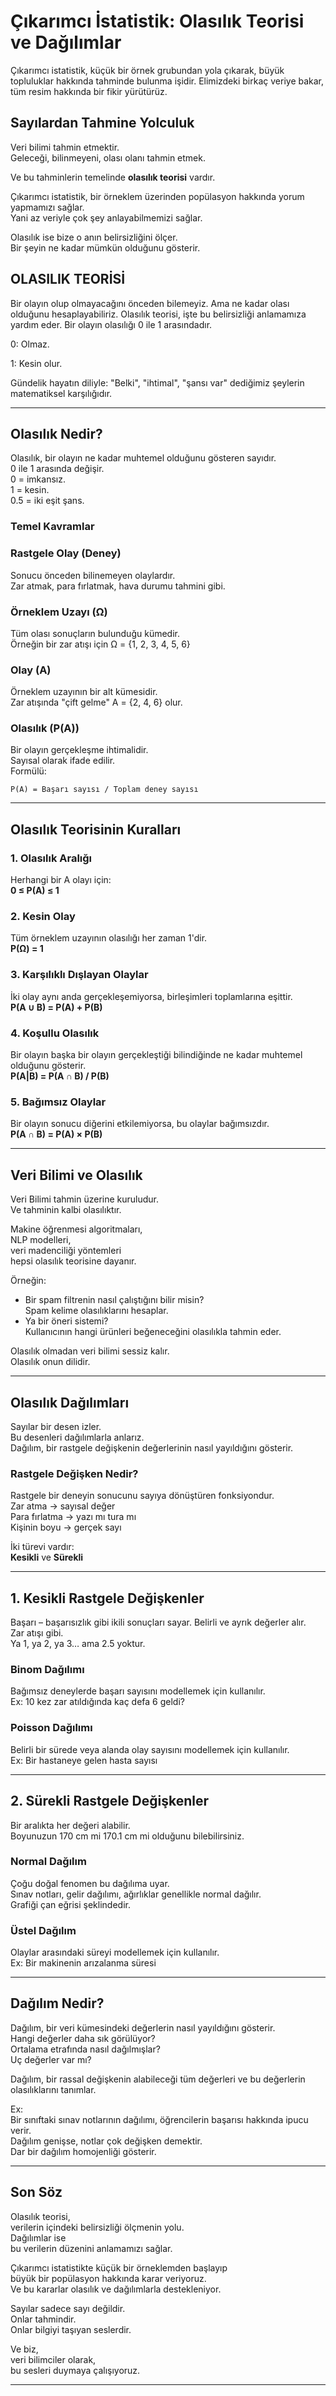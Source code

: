 # Çıkarımcı İstatistik: Olasılık Teorisi ve Dağılımlar

Çıkarımcı istatistik, küçük bir örnek grubundan yola çıkarak, büyük topluluklar hakkında tahminde bulunma işidir. Elimizdeki birkaç veriye bakar, tüm resim hakkında bir fikir yürütürüz.

## Sayılardan Tahmine Yolculuk

Veri bilimi tahmin etmektir.  
Geleceği, bilinmeyeni, olası olanı tahmin etmek.  

Ve bu tahminlerin temelinde **olasılık teorisi** vardır.

Çıkarımcı istatistik, bir örneklem üzerinden popülasyon hakkında yorum yapmamızı sağlar.  
Yani az veriyle çok şey anlayabilmemizi sağlar.

Olasılık ise bize o anın belirsizliğini ölçer.  
Bir şeyin ne kadar mümkün olduğunu gösterir.

## OLASILIK TEORİSİ
Bir olayın olup olmayacağını önceden bilemeyiz. Ama ne kadar olası olduğunu hesaplayabiliriz. Olasılık teorisi, işte bu belirsizliği anlamamıza yardım eder.
Bir olayın olasılığı 0 ile 1 arasındadır.

0: Olmaz.

1: Kesin olur.

Gündelik hayatın diliyle: "Belki", "ihtimal", "şansı var" dediğimiz şeylerin matematiksel karşılığıdır.

---

## Olasılık Nedir?

Olasılık, bir olayın ne kadar muhtemel olduğunu gösteren sayıdır.  
0 ile 1 arasında değişir.  
0 = imkansız.  
1 = kesin.  
0.5 = iki eşit şans.

### Temel Kavramlar

### Rastgele Olay (Deney)  
Sonucu önceden bilinemeyen olaylardır.  
Zar atmak, para fırlatmak, hava durumu tahmini gibi.

### Örneklem Uzayı (Ω)  
Tüm olası sonuçların bulunduğu kümedir.  
Örneğin bir zar atışı için Ω = {1, 2, 3, 4, 5, 6}

### Olay (A)  
Örneklem uzayının bir alt kümesidir.  
Zar atışında "çift gelme" A = {2, 4, 6} olur.

### Olasılık (P(A))  
Bir olayın gerçekleşme ihtimalidir.  
Sayısal olarak ifade edilir.  
Formülü:  
```
P(A) = Başarı sayısı / Toplam deney sayısı
```

---

## Olasılık Teorisinin Kuralları

### 1. Olasılık Aralığı  
Herhangi bir A olayı için:  
**0 ≤ P(A) ≤ 1**

### 2. Kesin Olay  
Tüm örneklem uzayının olasılığı her zaman 1'dir.  
**P(Ω) = 1**

### 3. Karşılıklı Dışlayan Olaylar  
İki olay aynı anda gerçekleşemiyorsa, birleşimleri toplamlarına eşittir.  
**P(A ∪ B) = P(A) + P(B)**

### 4. Koşullu Olasılık  
Bir olayın başka bir olayın gerçekleştiği bilindiğinde ne kadar muhtemel olduğunu gösterir.  
**P(A|B) = P(A ∩ B) / P(B)**

### 5. Bağımsız Olaylar  
Bir olayın sonucu diğerini etkilemiyorsa, bu olaylar bağımsızdır.  
**P(A ∩ B) = P(A) × P(B)**

---

## Veri Bilimi ve Olasılık

Veri Bilimi tahmin üzerine kuruludur.  
Ve tahminin kalbi olasılıktır.

Makine öğrenmesi algoritmaları,  
NLP modelleri,  
veri madenciliği yöntemleri  
hepsi olasılık teorisine dayanır.

Örneğin:  
- Bir spam filtrenin nasıl çalıştığını bilir misin?  
Spam kelime olasılıklarını hesaplar.  
- Ya bir öneri sistemi?  
Kullanıcının hangi ürünleri beğeneceğini olasılıkla tahmin eder.

Olasılık olmadan veri bilimi sessiz kalır.  
Olasılık onun dilidir.

---

## Olasılık Dağılımları

Sayılar bir desen izler.  
Bu desenleri dağılımlarla anlarız.  
Dağılım, bir rastgele değişkenin değerlerinin nasıl yayıldığını gösterir.

### Rastgele Değişken Nedir?

Rastgele bir deneyin sonucunu sayıya dönüştüren fonksiyondur.  
Zar atma → sayısal değer  
Para fırlatma → yazı mı tura mı  
Kişinin boyu → gerçek sayı

İki türevi vardır:  
**Kesikli** ve **Sürekli**

---

## 1. Kesikli Rastgele Değişkenler

Başarı – başarısızlık gibi ikili sonuçları sayar.
Belirli ve ayrık değerler alır.  
Zar atışı gibi.  
Ya 1, ya 2, ya 3… ama 2.5 yoktur.

### Binom Dağılımı  
Bağımsız deneylerde başarı sayısını modellemek için kullanılır.  
Ex: 10 kez zar atıldığında kaç defa 6 geldi?

### Poisson Dağılımı  
Belirli bir sürede veya alanda olay sayısını modellemek için kullanılır.  
Ex: Bir hastaneye gelen hasta sayısı

---

## 2. Sürekli Rastgele Değişkenler

Bir aralıkta her değeri alabilir.  
Boyunuzun 170 cm mi 170.1 cm mi olduğunu bilebilirsiniz.

### Normal Dağılım  
Çoğu doğal fenomen bu dağılıma uyar.  
Sınav notları, gelir dağılımı, ağırlıklar genellikle normal dağılır.  
Grafiği çan eğrisi şeklindedir.

### Üstel Dağılım  
Olaylar arasındaki süreyi modellemek için kullanılır.  
Ex: Bir makinenin arızalanma süresi

---

## Dağılım Nedir?

Dağılım, bir veri kümesindeki değerlerin nasıl yayıldığını gösterir.  
Hangi değerler daha sık görülüyor?  
Ortalama etrafında nasıl dağılmışlar?  
Uç değerler var mı?

Dağılım, bir rassal değişkenin alabileceği tüm değerleri ve bu değerlerin olasılıklarını tanımlar.

Ex:  
Bir sınıftaki sınav notlarının dağılımı, öğrencilerin başarısı hakkında ipucu verir.  
Dağılım genişse, notlar çok değişken demektir.  
Dar bir dağılım homojenliği gösterir.

---

## Son Söz

Olasılık teorisi,  
verilerin içindeki belirsizliği ölçmenin yolu.  
Dağılımlar ise  
bu verilerin düzenini anlamamızı sağlar.

Çıkarımcı istatistikte küçük bir örneklemden başlayıp  
büyük bir popülasyon hakkında karar veriyoruz.  
Ve bu kararlar olasılık ve dağılımlarla destekleniyor.

Sayılar sadece sayı değildir.  
Onlar tahmindir.  
Onlar bilgiyi taşıyan seslerdir.

Ve biz,  
veri bilimciler olarak,  
bu sesleri duymaya çalışıyoruz.

---

